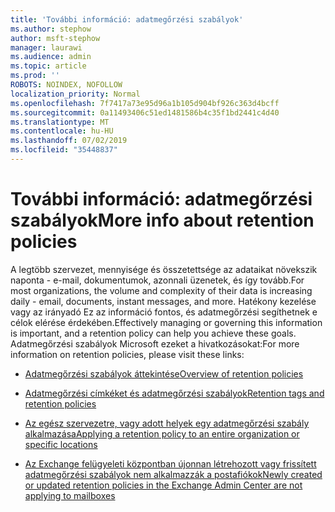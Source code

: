 ```yaml
---
title: 'További információ: adatmegőrzési szabályok'
ms.author: stephow
author: msft-stephow
manager: laurawi
ms.audience: admin
ms.topic: article
ms.prod: ''
ROBOTS: NOINDEX, NOFOLLOW
localization_priority: Normal
ms.openlocfilehash: 7f7417a73e95d96a1b105d904bf926c363d4bcff
ms.sourcegitcommit: 0a11493406c51ed1481586b4c35f1bd2441c4d40
ms.translationtype: MT
ms.contentlocale: hu-HU
ms.lasthandoff: 07/02/2019
ms.locfileid: "35448837"
---
```

# <a name="more-info-about-retention-policies"></a><span data-ttu-id="dc5fe-102">További információ: adatmegőrzési szabályok</span><span class="sxs-lookup"><span data-stu-id="dc5fe-102">More info about retention policies</span></span>

<span data-ttu-id="dc5fe-103">A legtöbb szervezet, mennyisége és összetettsége az adataikat növekszik naponta - e-mail, dokumentumok, azonnali üzenetek, és így tovább.</span><span class="sxs-lookup"><span data-stu-id="dc5fe-103">For most organizations, the volume and complexity of their data is increasing daily - email, documents, instant messages, and more.</span></span>
<span data-ttu-id="dc5fe-104">Hatékony kezelése vagy az irányadó Ez az információ fontos, és adatmegőrzési segíthetnek e célok elérése érdekében.</span><span class="sxs-lookup"><span data-stu-id="dc5fe-104">Effectively managing or governing this information is important, and a retention policy can help you achieve these goals.</span></span> <span data-ttu-id="dc5fe-105">Adatmegőrzési szabályok Microsoft ezeket a hivatkozásokat:</span><span class="sxs-lookup"><span data-stu-id="dc5fe-105">For more information on retention policies, please visit these links:</span></span>

- [<span data-ttu-id="dc5fe-106">Adatmegőrzési szabályok áttekintése</span><span class="sxs-lookup"><span data-stu-id="dc5fe-106">Overview of retention policies</span></span>](https://docs.microsoft.com/office365/securitycompliance/retention-policies)

- [<span data-ttu-id="dc5fe-107">Adatmegőrzési címkéket és adatmegőrzési szabályok</span><span class="sxs-lookup"><span data-stu-id="dc5fe-107">Retention tags and retention policies</span></span>](https://docs.microsoft.com/exchange/security-and-compliance/messaging-records-management/retention-tags-and-policies)

- [<span data-ttu-id="dc5fe-108">Az egész szervezetre, vagy adott helyek egy adatmegőrzési szabály alkalmazása</span><span class="sxs-lookup"><span data-stu-id="dc5fe-108">Applying a retention policy to an entire organization or specific locations</span></span>](https://docs.microsoft.com/office365/securitycompliance/retention-policies#applying-a-retention-policy-to-an-entire-organization-or-specific-locations)

- [<span data-ttu-id="dc5fe-109">Az Exchange felügyeleti központban újonnan létrehozott vagy frissített adatmegőrzési szabályok nem alkalmazzák a postafiókok</span><span class="sxs-lookup"><span data-stu-id="dc5fe-109">Newly created or updated retention policies in the Exchange Admin Center are not applying to mailboxes</span></span>](https://docs.microsoft.com/alchemyinsights/retention-policies-in-exchange-admin-center-not-working)

